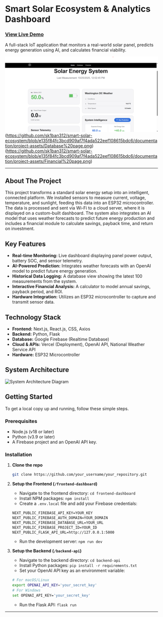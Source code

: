# Smart Solar Ecosystem & Analytics Dashboard

### [View Live Demo](https://smart-solar-ecosystem-git-main-mykytas-projects-70aca375.vercel.app/)

A full-stack IoT application that monitors a real-world solar panel, predicts energy generation using AI, and calculates financial viability.

![Dashboard View](https://github.com/sk1ban312/smart-solar-ecosystem/blob/e135f84fc3bcd909af7f4ada522eef108615bdc6/documentation/project-assets/Home%20page.png) (https://github.com/sk1ban312/smart-solar-ecosystem/blob/e135f84fc3bcd909af7f4ada522eef108615bdc6/documentation/project-assets/Database%20page.png) (https://github.com/sk1ban312/smart-solar-ecosystem/blob/e135f84fc3bcd909af7f4ada522eef108615bdc6/documentation/project-assets/Financial%20page.png)

---

## About The Project

This project transforms a standard solar energy setup into an intelligent, connected platform. We installed sensors to measure current, voltage, temperature, and sunlight, feeding this data into an ESP32 microcontroller. The data is processed and sent via Wi-Fi to a cloud server, where it is displayed on a custom-built dashboard. The system also integrates an AI model that uses weather forecasts to predict future energy production and includes a financial module to calculate savings, payback time, and return on investment.

## Key Features

*   **Real-time Monitoring:** Live dashboard displaying panel power output, battery SOC, and sensor telemetry.
*   **AI-Powered Prediction:** Integrates weather forecasts with an OpenAI model to predict future energy generation.
*   **Historical Data Logging:** A database view showing the latest 100 measurements from the system.
*   **Interactive Financial Analysis:** A calculator to model annual savings, payback period, and ROI.
*   **Hardware Integration:** Utilizes an ESP32 microcontroller to capture and transmit sensor data.

## Technology Stack

*   **Frontend:** Next.js, React.js, CSS, Axios
*   **Backend:** Python, Flask
*   **Database:** Google Firebase (Realtime Database)
*   **Cloud & APIs:** Vercel (Deployment), OpenAI API, National Weather Service API
*   **Hardware:** ESP32 Microcontroller

## System Architecture

![System Architecture Diagram](URL_TO_YOUR_ARCHITECTURE_DIAGRAM.png)

## Getting Started

To get a local copy up and running, follow these simple steps.

### Prerequisites

*   Node.js (v18 or later)
*   Python (v3.9 or later)
*   A Firebase project and an OpenAI API key.

### Installation

1.  **Clone the repo**
    ```sh
    git clone https://github.com/your_username/your_repository.git
    ```
2.  **Setup the Frontend (`/frontend-dashboard`)**
    *   Navigate to the frontend directory: `cd frontend-dashboard`
    *   Install NPM packages: `npm install`
    *   Create a `.env.local` file and add your Firebase credentials:
      ```
      NEXT_PUBLIC_FIREBASE_API_KEY=YOUR_KEY
      NEXT_PUBLIC_FIREBASE_AUTH_DOMAIN=YOUR_DOMAIN
      NEXT_PUBLIC_FIREBASE_DATABASE_URL=YOUR_URL
      NEXT_PUBLIC_FIREBASE_PROJECT_ID=YOUR_ID
      NEXT_PUBLIC_FLASK_API_URL=http://127.0.0.1:5000
      ```
    *   Run the development server: `npm run dev`

3.  **Setup the Backend (`/backend-api`)**
    *   Navigate to the backend directory: `cd backend-api`
    *   Install Python packages: `pip install -r requirements.txt`
    *   Set your OpenAI API key as an environment variable:
      ```sh
      # For macOS/Linux
      export OPENAI_API_KEY='your_secret_key'
      # For Windows
      set OPENAI_API_KEY='your_secret_key'
      ```
    *   Run the Flask API: `flask run`

---
